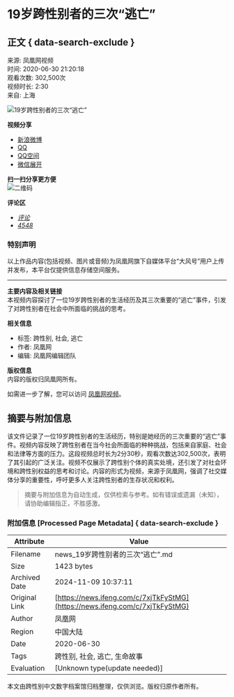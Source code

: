 # 19岁跨性别者的三次“逃亡”

## 正文 { data-search-exclude }


来源: 凤凰网视频  
时间: 2020-06-30 21:20:18  
观看次数: 302,500次  
视频时长: 2:30  
来自: 上海

![19岁跨性别者的三次“逃亡”](https://d.ifengimg.com/w72_h40/x0.ifengimg.com/res/2020/0ADC5ABFCDA78B622711604759078109D410431B_size397_w600_h338.png)

**视频分享**  
- [新浪微博](javascript:void(0) "分享到新浪微博")
- [QQ](javascript:void(0) "分享到QQ")
- [QQ空间](javascript:void(0) "分享到QQ空间")
- [微信展开](javascript:void(0) "分享到微信")

**扫一扫分享更方便**  
![二维码](https://qrcode.ifeng.com/2024/11/09/7b295069ed27e94476cfd4c89630d410.png)

**评论区**  
- [_评论_](javascript:; "评论")
- [_4548_](javascript:void(0) "评论")

### 特别声明
以上作品内容(包括视频、图片或音频)为凤凰网旗下自媒体平台“大风号”用户上传并发布，本平台仅提供信息存储空间服务。

---

**主要内容及相关链接**  
本视频内容探讨了一位19岁跨性别者的生活经历及其三次重要的“逃亡”事件，引发了对跨性别者在社会中所面临的挑战的思考。

**相关信息**  
- 标签: 跨性别, 社会, 逃亡
- 作者: 凤凰网
- 编辑: 凤凰网编辑团队

**版权信息**  
内容的版权归凤凰网所有。

如需进一步了解，您可以访问 [凤凰网视频](http://v.ifeng.com/#_v_mininav_logo_pc)。
<!-- tcd_original_link https://news.ifeng.com/c/7xjTkFyStMG -->
## 摘要与附加信息

<!-- tcd_abstract -->
该文件记录了一位19岁跨性别者的生活经历，特别是她经历的三次重要的“逃亡”事件。视频内容反映了跨性别者在当今社会所面临的种种挑战，包括来自家庭、社会和法律等方面的压力。这段视频总时长为2分30秒，观看次数达302,500次，表明了其引起的广泛关注。视频不仅展示了跨性别个体的真实处境，还引发了对社会环境和跨性别权益的思考和讨论。内容的形式为视频，来源于凤凰网，强调了社交媒体分享的重要性，呼吁更多人关注跨性别者的生存状况和权利。
<!-- tcd_abstract_end -->

> 摘要与附加信息为自动生成，仅供检索与参考。如有错误或遗漏（未知），请协助编辑指正，不胜感激。

### 附加信息 [Processed Page Metadata] { data-search-exclude }

| Attribute       | Value                                  |
|-----------------|----------------------------------------|
| Filename        | news_19岁跨性别者的三次“逃亡”.md                             |
| Size            | 1423 bytes                           |
| Archived Date   | 2024-11-09 10:37:11                             |
| Original Link   | [https://news.ifeng.com/c/7xjTkFyStMG](https://news.ifeng.com/c/7xjTkFyStMG)                       |
| Author          | 凤凰网                               |
| Region          | 中国大陆                               |
| Date            | 2020-06-30                                 |
| Tags            | 跨性别, 社会, 逃亡, 生命故事                                 |
| Evaluation            | [Unknown type(update needed)]                                 |
<!-- tcd_table_end -->

本文由跨性别中文数字档案馆归档整理，仅供浏览。版权归原作者所有。
